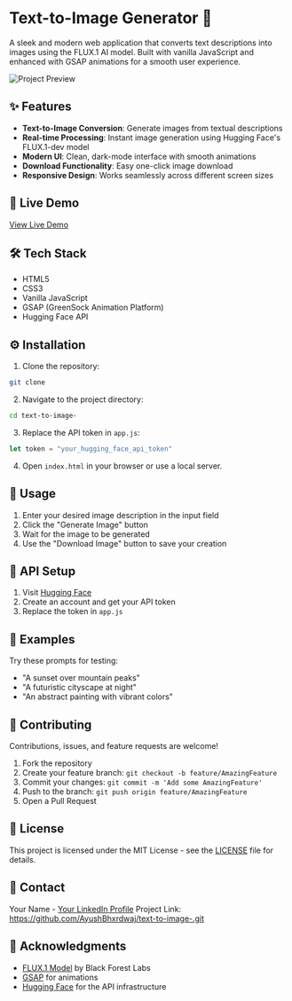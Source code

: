 # Text-to-Image Generator 🎨

A sleek and modern web application that converts text descriptions into images using the FLUX.1 AI model. Built with vanilla JavaScript and enhanced with GSAP animations for a smooth user experience.

![Project Preview](preview.png)

## ✨ Features

- **Text-to-Image Conversion**: Generate images from textual descriptions
- **Real-time Processing**: Instant image generation using Hugging Face's FLUX.1-dev model
- **Modern UI**: Clean, dark-mode interface with smooth animations
- **Download Functionality**: Easy one-click image download
- **Responsive Design**: Works seamlessly across different screen sizes

## 🚀 Live Demo

[View Live Demo](#) <!-- Add your deployed project link when available -->

## 🛠️ Tech Stack

- HTML5
- CSS3
- Vanilla JavaScript
- GSAP (GreenSock Animation Platform)
- Hugging Face API

## ⚙️ Installation

1. Clone the repository:
```bash
git clone 
```

2. Navigate to the project directory:
```bash
cd text-to-image-
```

3. Replace the API token in `app.js`:
```javascript
let token = "your_hugging_face_api_token"
```

4. Open `index.html` in your browser or use a local server.

## 📝 Usage

1. Enter your desired image description in the input field
2. Click the "Generate Image" button
3. Wait for the image to be generated
4. Use the "Download Image" button to save your creation

## 🔑 API Setup

1. Visit [Hugging Face](https://huggingface.co/)
2. Create an account and get your API token
3. Replace the token in `app.js`

## 🎯 Examples

Try these prompts for testing:
- "A sunset over mountain peaks"
- "A futuristic cityscape at night"
- "An abstract painting with vibrant colors"

## 🤝 Contributing

Contributions, issues, and feature requests are welcome!

1. Fork the repository
2. Create your feature branch: `git checkout -b feature/AmazingFeature`
3. Commit your changes: `git commit -m 'Add some AmazingFeature'`
4. Push to the branch: `git push origin feature/AmazingFeature`
5. Open a Pull Request

## 📜 License

This project is licensed under the MIT License - see the [LICENSE](LICENSE) file for details.

## 🔗 Contact

Your Name - [Your LinkedIn Profile](linkedin.com/in/ayushbhxrdwaj007)
Project Link: https://github.com/AyushBhxrdwaj/text-to-image-.git

## 🙏 Acknowledgments

- [FLUX.1 Model](https://huggingface.co/black-forest-labs/FLUX.1-dev) by Black Forest Labs
- [GSAP](https://greensock.com/gsap/) for animations
- [Hugging Face](https://huggingface.co/) for the API infrastructure
